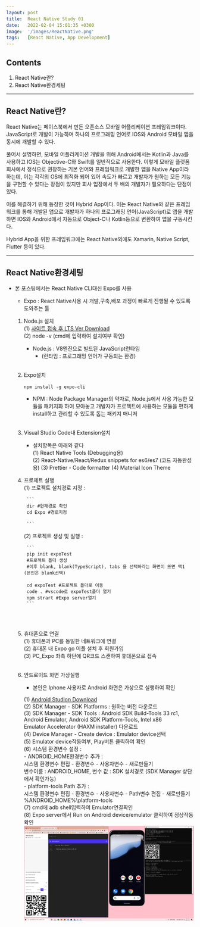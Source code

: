 ```yaml
---
layout: post
title:  React Native Study 01
date:   2022-02-04 15:01:35 +0300
image:  '/images/ReactNative.png'
tags:   [React Native, App Development]
---
```


## Contents <br/>
1. React Native란?<br/>
2. React Native환경세팅<br/>

___

## React Native란?<br/>
React Native는 페이스북에서 만든 오픈소스 모바일 어플리케이션 프레임워크이다. JavaScript로 개발이 가능하며 하나의 프로그래밍 언어로 IOS와 Android 모바일 앱을 동시에 개발할 수 있다.<br/>

풀어서 설명하면, 모바일 어플리케이션 개발을 위해 Android에서는 Kotlin과 Java를 사용하고 IOS는 Objective-C와 Swift를 일반적으로 사용한다. 이렇게 모바일 플랫폼 회사에서 정식으로 권장하는 기본 언어와 프레임워크로 개발한 앱을 Native App이라 하는데, 이는 각각의 OS에 최적화 되어 있어 속도가 빠르고 개발자가 원하는 모든 기능을 구현할 수 있다는 장점이 있지만 회사 입장에서 두 배의 개발자가 필요하다는 단점이 있다. <br/>

이를 해결하기 위해 등장한 것이 Hybrid App이다. 이는 React Native와 같은 프레임워크를 통해 개발된 앱으로 개발자가 하나의 프로그래밍 언어(JavaScript)로 앱을 개발하면 IOS와 Android에서 자동으로 Object-C나 Kotlin등으로 변환하여 앱을 구동시킨다. <br/>

Hybrid App을 위한 프레임워크에는 React Native외에도 Xamarin, Native Script, Flutter 등이 있다.

___

## React Native환경세팅<br/>
- 본 포스팅에서는 React Native CLI대신 Expo를 사용 <br/>

    * Expo :  React Native사용 시 개발,구축,배포 과정이 빠르게 진행될 수 있도록 도와주는 툴<br/>

    1. Node.js 설치<br/>
        (1) [사이트 접속 후 LTS Ver Download](https://nodejs.org/en/)<br/>
        (2) node -v (cmd에 입력하여 설치여부 확인)<br/>

        * Node.js : V8엔진으로 빌드된 JavaScript런타임<br/>
            * (런타임 : 프로그래밍 언어가 구동되는 환경)<br/><br/>

    2. Expo설치 <br/>

        ```
        npm install -g expo-cli
        ```

        * NPM : Node Package Manager의 약자로, Node.js에서 사용 가능한 모듈을 패키지화 하여 모아놓고 개발자가 프로젝트에 사용하는 모듈을 편하게 install하고 관리할 수 있도록 돕는 패키지 매니저<br/><br/>
    
    3. Visual Studio Code내 Extension설치<br/>
        * 설치항목은 아래와 같다<br/>
        (1) React Native Tools (Debugging용)<br/>
        (2) React-Native/React/Redux snippets for es6/es7 (코드 자동완성용)
        (3) Prettier - Code formatter
        (4) Material Icon Theme

    4. 프로제트 실행<br/>
        (1) 프로젝트 설치경로 지정 : 

            ```
            dir #현재경로 확인
            cd Expo #경로지정

            ``` 

        (2) 프로젝트 생성 및 실행 : 
        
            ```
            pip init expoTest
            #프로젝트 폴더 생성
            #이후 blank, blank(TypeScript), tabs 을 선택하라는 화면이 뜨면 택1 (본인은 blank선택)

            cd expoTest #프로젝트 폴더로 이동
            code . #vscode로 expoTest폴더 열기
            npm strart #Expo server열기
            ``` 
    <br/><br/>
    
    5. 휴대폰으로 연결<br/>
        (1) 휴대폰과 PC를 동일한 네트워크에 연결<br/>
        (2) 휴대폰 내 Expo go 어플 설치 후 회원가입<br/>
        (3) PC_Expo 좌측 하단에 QR코드 스캔하여 휴대폰으로 접속<br/><br/>


    6. 안드로이드 화면 가상실행<br/>
        * 본인은 Iphone 사용자로 Android 화면은 가상으로 실행하여 확인<br/>

        (1) [Android Studion Download](https://developer.android.com/studio?gclid=Cj0KCQiA0p2QBhDvARIsAACSOOMW9pVBHxCyXdLhzdMIvCRSPOleHFa4Wj3sUoD3zzRYkq4Ot4QOezcaAgZZEALw_wcB&gclsrc=aw.ds)<br/>
        (2) SDK Manager - SDK Platforms : 원하는 버전 다운로드<br/>
        (3) SDK Manager - SDK Tools : Android SDK Build-Tools 33 rc1, Android Emulator, Android SDK Platform-Tools, Intel x86 <br/>Emulator Accelerator (HAXM installer) 다운로드<br/>
        (4) Device Manager - Create device : Emulator device선택<br/>
        (5) Emulator device작동여부, Play버튼 클릭하여 확인<br/>
        (6) 시스템 환경변수 설정 : <br/>
            - ANDROID_HOME환경변수 추가 : <br/>
                시스템 환경변수 편집 - 환경변수 - 사용자변수 - 새로만들기<br/>
                변수이름 : ANDROID_HOME, 변수 값 : SDK 설치경로 (SDK Manager 상단에서 확인가능)<br/>
            - platform-tools Path 추가 : <br/>
                시스템 환경변수 편집 - 환경변수 - 사용자변수 - Path변수 편집 - 새로만들기<br/>
                %ANDROID_HOME%\platform-tools<br/>
        (7) cmd에 adb shell입력하여 Emulator연결확인<br/>
        (8) Expo server에서 Run on Android device/emulator 클릭하여 정상작동 확인<br/>
        <img src="/images/Posting/ReactNative/01.png" alt="Project"><br/>

            




        
            
